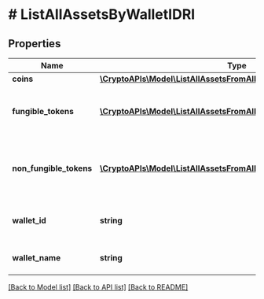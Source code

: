 # # ListAllAssetsByWalletIDRI

## Properties

Name | Type | Description | Notes
------------ | ------------- | ------------- | -------------
**coins** | [**\CryptoAPIs\Model\ListAllAssetsFromAllWalletsRICoins[]**](ListAllAssetsFromAllWalletsRICoins.md) |  |
**fungible_tokens** | [**\CryptoAPIs\Model\ListAllAssetsFromAllWalletsRIFungibleTokens[]**](ListAllAssetsFromAllWalletsRIFungibleTokens.md) | Represents fungible tokens&#39;es detailed information |
**non_fungible_tokens** | [**\CryptoAPIs\Model\ListAllAssetsFromAllWalletsRINonFungibleTokens[]**](ListAllAssetsFromAllWalletsRINonFungibleTokens.md) | Represents non-fungible tokens&#39;es detailed information. |
**wallet_id** | **string** | Defines the unique ID of the Wallet. |
**wallet_name** | **string** | Represents the name of the wallet. |

[[Back to Model list]](../../README.md#models) [[Back to API list]](../../README.md#endpoints) [[Back to README]](../../README.md)
